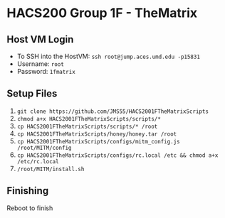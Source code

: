 # HACS200 Group 1F - TheMatrix

## Host VM Login
* To SSH into the HostVM: `ssh root@jump.aces.umd.edu -p15831`
* Username: `root`
* Password: `1fmatrix`

## Setup Files
1. `git clone https://github.com/JMS55/HACS2001FTheMatrixScripts`
2. `chmod a+x HACS2001FTheMatrixScripts/scripts/*`
3. `cp HACS2001FTheMatrixScripts/scripts/* /root`
4. `cp HACS2001FTheMatrixScripts/honey/honey.tar /root`
5. `cp HACS2001FTheMatrixScripts/configs/mitm_config.js /root/MITM/config`
6. `cp HACS2001FTheMatrixScripts/configs/rc.local /etc && chmod a+x /etc/rc.local`
7. `/root/MITM/install.sh`

## Finishing
Reboot to finish
